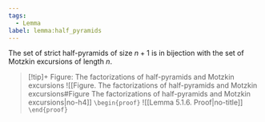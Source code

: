 ```yaml
---
tags:
  - Lemma
label: lemma:half_pyramids
---
```

The set of strict half-pyramids of size $n+1$ is in bijection with the set of Motzkin excursions of length $n$.
> [!tip]+ Figure: The factorizations of half-pyramids and Motzkin excursions
> ![[Figure. The factorizations of half-pyramids and Motzkin excursions#Figure The factorizations of half-pyramids and Motzkin excursions|no-h4]]
`\begin{proof}`
![[Lemma 5.1.6. Proof|no-title]]
`\end{proof}`
